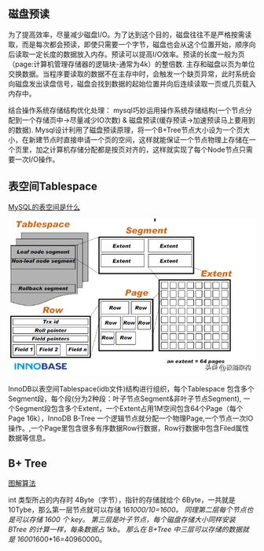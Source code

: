 

## 磁盘预读
为了提高效率，尽量减少磁盘I/O。为了达到这个目的，磁盘往往不是严格按需读取，而是每次都会预读，即使只需要一个字节，磁盘也会从这个位置开始，顺序向后读取一定长度的数据放入内存。预读可以提高I/O效率。预读的长度一般为页（page:计算机管理存储器的逻辑块-通常为4k）的整倍数. 主存和磁盘以页为单位交换数据。当程序要读取的数据不在主存中时，会触发一个缺页异常，此时系统会向磁盘发出读盘信号，磁盘会找到数据的起始位置并向后连续读取一页或几页载入内存中。

结合操作系统存储结构优化处理： mysql巧妙运用操作系统存储结构(一个节点分配到一个存储页中->尽量减少IO次数) & 磁盘预读(缓存预读->加速预读马上要用到的数据).
Mysql设计利用了磁盘预读原理，将一个B+Tree节点大小设为一个页大小，在新建节点时直接申请一个页的空间，这样就能保证一个节点物理上存储在一个页里，加之计算机存储分配都是按页对齐的，这样就实现了每个Node节点只需要一次I/O操作。

## 表空间Tablespace
[MySQL的表空间是什么](https://www.cnblogs.com/better-farther-world2099/articles/14713523.html)

![](./img/tablespace.png)

InnoDB以表空间Tablespace(idb文件)结构进行组织，每个Tablespace 包含多个Segment段，每个段(分为2种段：叶子节点Segment&非叶子节点Segment), 一个Segment段包含多个Extent，一个Extent占用1M空间包含64个Page（每个Page 16k），InnoDB B-Tree 一个逻辑节点就分配一个物理Page,一个节点一次IO操作。,一个Page里包含很多有序数据Row行数据，Row行数据中包含Filed属性数据等信息。

## B+ Tree
[图解算法](https://www.cs.usfca.edu/~galles/visualization/Algorithms.html)


int 类型所占的内存时 4Byte（字节），指针的存储就给个 6Byte，一共就是 10Tybe，那么第一层节点就可以存储 16*1000/10=1600。
同理第二层每个节点也是可以存储 1600 个 key。
第三层是叶子节点，每个磁盘存储大小同样安装 BTree 的计算一样，每条数据占 1kb。
那么在 B+Tree 中三层可以存储的数据就是 1600*1600*16=40960000。